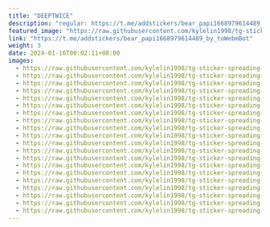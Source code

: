 ```yaml
---
title: "DEEPTWICE"
description: "regular: https://t.me/addstickers/bear_papi1668979614489_by_toWebmBot"
featured_image: "https://raw.githubusercontent.com/kylelin1998/tg-sticker-spreading-worldwide-images/main/img/617f2b86-4931-4527-9819-e92379dd20f1.jpg"
link: "https://t.me/addstickers/bear_papi1668979614489_by_toWebmBot"
weight: 3
date: 2024-01-16T00:02:11+08:00
images:
  - https://raw.githubusercontent.com/kylelin1998/tg-sticker-spreading-worldwide-images/main/img/617f2b86-4931-4527-9819-e92379dd20f1.jpg
  - https://raw.githubusercontent.com/kylelin1998/tg-sticker-spreading-worldwide-images/main/img/ef557b15-b15f-458f-9229-44a27af43873.jpg
  - https://raw.githubusercontent.com/kylelin1998/tg-sticker-spreading-worldwide-images/main/img/6a76d4ce-1593-4f28-b7a6-bdcab35cf1e2.jpg
  - https://raw.githubusercontent.com/kylelin1998/tg-sticker-spreading-worldwide-images/main/img/5ae426d1-7cb8-41bb-94ee-d79cc2f9a517.jpg
  - https://raw.githubusercontent.com/kylelin1998/tg-sticker-spreading-worldwide-images/main/img/5720f12d-8d36-4652-80e1-856da23bff1d.jpg
  - https://raw.githubusercontent.com/kylelin1998/tg-sticker-spreading-worldwide-images/main/img/4a74cc3f-5d22-48bd-974b-8ce76e4da2c8.jpg
  - https://raw.githubusercontent.com/kylelin1998/tg-sticker-spreading-worldwide-images/main/img/ea5c3ad5-e065-4513-89a7-0160b6e51700.jpg
  - https://raw.githubusercontent.com/kylelin1998/tg-sticker-spreading-worldwide-images/main/img/248fc79e-8d4b-4c7c-8195-67cc77601547.jpg
  - https://raw.githubusercontent.com/kylelin1998/tg-sticker-spreading-worldwide-images/main/img/6cf28b07-eb98-46d1-ae22-746d58685473.jpg
  - https://raw.githubusercontent.com/kylelin1998/tg-sticker-spreading-worldwide-images/main/img/fb60c4ba-65b1-4fa0-be05-c5295860e492.jpg
  - https://raw.githubusercontent.com/kylelin1998/tg-sticker-spreading-worldwide-images/main/img/97e01e87-c1ff-4dd6-9822-a29112755f82.jpg
  - https://raw.githubusercontent.com/kylelin1998/tg-sticker-spreading-worldwide-images/main/img/17f2dfd5-4624-4a9d-b1c4-12bd1747c701.jpg
  - https://raw.githubusercontent.com/kylelin1998/tg-sticker-spreading-worldwide-images/main/img/a814189d-797c-4a54-8ab8-21bad6ca7b90.jpg
  - https://raw.githubusercontent.com/kylelin1998/tg-sticker-spreading-worldwide-images/main/img/21ae4aab-0d8e-4e68-a03c-9b6a7178ed21.jpg
  - https://raw.githubusercontent.com/kylelin1998/tg-sticker-spreading-worldwide-images/main/img/413ff224-9cb0-40d8-90cc-8b626d2df633.jpg
  - https://raw.githubusercontent.com/kylelin1998/tg-sticker-spreading-worldwide-images/main/img/ee577a0c-98b8-4af9-be8a-36874073f297.jpg
  - https://raw.githubusercontent.com/kylelin1998/tg-sticker-spreading-worldwide-images/main/img/b0cf7978-48cd-4dc5-afaa-779a1dacd9e0.jpg
  - https://raw.githubusercontent.com/kylelin1998/tg-sticker-spreading-worldwide-images/main/img/1df604ad-ec03-4e16-9db2-714554bbc91c.jpg
  - https://raw.githubusercontent.com/kylelin1998/tg-sticker-spreading-worldwide-images/main/img/0bfc6f57-bf3d-4fe5-af5c-a9f0ca9c826e.jpg
  - https://raw.githubusercontent.com/kylelin1998/tg-sticker-spreading-worldwide-images/main/img/f50a07ab-ecaf-45aa-968f-00595fc201a2.jpg
---
```


